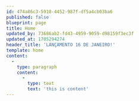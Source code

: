 ```yaml
---
id: 474a86c3-5910-4452-987f-df5a4cb03ba6
published: false
blueprint: page
title: Home
updated_by: 73686ab2-fd43-4959-9059-d98159f3ec3f
updated_at: 1705294274
header_title: 'LANÇAMENTO 16 DE JANEIRO!'
template: home
content:
  -
    type: paragraph
    content:
      -
        type: text
        text: 'this is content'
---
```

